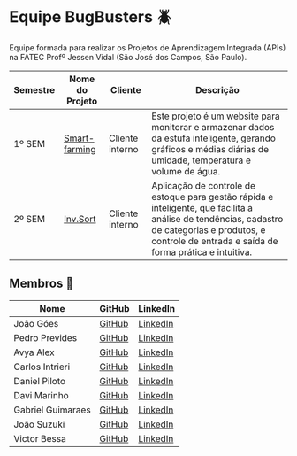 # Equipe BugBusters 🪲

Equipe formada para realizar os Projetos de Aprendizagem Integrada (APIs) na FATEC Profº Jessen Vidal (São José dos Campos, São Paulo).

| Semestre | Nome do Projeto  | Cliente           | Descrição                                                                                              |
|----------|-------------------|-------------------|-------------------------------------------------------------------------------------------------------|
| 1º SEM   | [Smart-farming](https://github.com/BugBustersFatecSJC/Smart-farm)     | Cliente interno   | Este projeto é um website para monitorar e armazenar dados da estufa inteligente, gerando gráficos e médias diárias de umidade, temperatura e volume de água. |
| 2º SEM   | [Inv.Sort](https://github.com/BugBustersFatecSJC/inv.sort)           | Cliente interno   | Aplicação de controle de estoque para gestão rápida e inteligente, que facilita a análise de tendências, cadastro de categorias e produtos, e controle de entrada e saída de forma prática e intuitiva. |

## Membros 👥

| Nome | GitHub | LinkedIn |
|------|--------|----------|
| João Góes | [GitHub](https://github.com/MagNumGomes) | [LinkedIn](www.linkedin.com/in/joaovitorgoes) |
| Pedro Prevides | [GitHub](https://github.com/GalaxyBurst) | [LinkedIn](https://www.linkedin.com/in/pedro-prevides-87a0b71a8/) |
| Avya Alex | [GitHub](https://github.com/AvyaAquino) | [LinkedIn](https://www.linkedin.com/in/avya-candido-598b5228a/) |
| Carlos Intrieri | [GitHub](https://github.com/carlosintrieri) | [LinkedIn](https://www.linkedin.com/in/carlosintrieri) |
| Daniel Piloto | [GitHub](https://github.com/danprsp) | [LinkedIn](https://www.linkedin.com/in/daniel-piloto-98b717226/) |
| Davi Marinho | [GitHub](https://github.com/DMBMz) | [LinkedIn](https://www.linkedin.com/in/davi-miguel-a90821214/)|
| Gabriel Guimaraes | [GitHub](https://github.com/gabrielbguimaraes) | [LinkedIn](https://www.linkedin.com/in/gabriel-g-854017138?utm_source=share&utm_campaign=share_via&utm_content=profile&utm_medium=android_app) |
| João Suzuki | [GitHub](https://github.com/joaosuzuki98) | [LinkedIn](https://www.linkedin.com/in/jo%C3%A3o-suzuki-6a2b02192/) |
| Victor Bessa | [GitHub](https://github.com/victordanielrb) | [LinkedIn](https://www.linkedin.com/in/victor-daniel-ramos-bessa-1436a3215/) |
